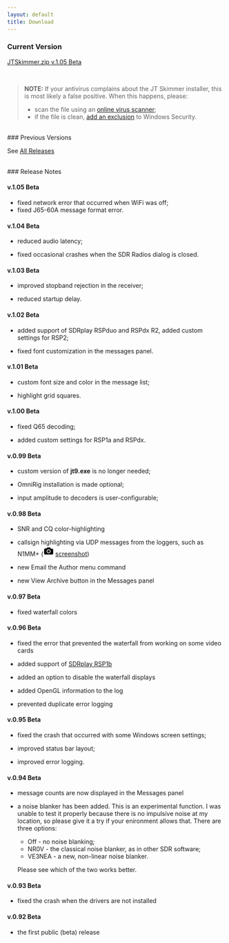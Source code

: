 ```yaml
---
layout: default
title: Download
---
```


### Current Version

[JTSkimmer.zip v.1.05 Beta](https://github.com/VE3NEA/JTSkimmer/releases/download/v.1.05-beta/JTSkimmer.zip)

<br>

>**NOTE:**
>If your antivirus complains about the JT Skimmer installer, this is most likely a false positive.
>When this happens, please:
>- scan the file using an [online virus scanner](https://www.virustotal.com/gui/home/url);
>- if the file is clean, [add an exclusion](https://support.microsoft.com/en-us/windows/add-an-exclusion-to-windows-security-811816c0-4dfd-af4a-47e4-c301afe13b26#ID0EBF=Windows_11)
>to Windows Security.

<br>
### Previous Versions

See [All Releases](https://github.com/VE3NEA/JTSkimmer/releases)

<br>
### Release Notes

#### v.1.05 Beta

- fixed network error that occurred when WiFi was off;
- fixed J65-60A message format error.

#### v.1.04 Beta

- reduced audio latency;

- fixed occasional crashes when the SDR Radios dialog is closed.

#### v.1.03 Beta

- improved stopband rejection in the receiver;

- reduced startup delay.

#### v.1.02 Beta

- added support of SDRplay RSPduo and RSPdx R2, added custom settings for RSP2;

- fixed font customization in the messages panel.

#### v.1.01 Beta

- custom font size and color in the message list;

- highlight grid squares.

#### v.1.00 Beta

- fixed Q65 decoding;

- added custom settings for RSP1a and RSPdx.

#### v.0.99 Beta

- custom version of **jt9.exe** is no longer needed;

- OmniRig installation is made optional;

- input amplitude to decoders is user-configurable;

#### v.0.98 Beta

- SNR and CQ color-highlighting

- callsign highlighting via UDP messages from the loggers, such as N1MM+
  (![screenshot](assets/images/camera.png) [screenshot](assets/images/users_manual/jtskimmer_and_n1mm.png))

- new Email the Author menu command

- new View Archive button in the Messages panel

#### v.0.97 Beta

- fixed waterfall colors

#### v.0.96 Beta

- fixed the error that prevented the waterfall from working on some video cards

- added support of [SDRplay RSP1b](https://www.sdrplay.com/rsp1b/)

- added an option to disable the waterfall displays

- added OpenGL information to the log

- prevented duplicate error logging

#### v.0.95 Beta

- fixed the crash that occurred with some Windows screen settings;

- improved status bar layout;

- improved error logging.

#### v.0.94 Beta

- message counts are now displayed in the Messages panel
  
- a noise blanker  has been added. This is an experimental function. I was unable to test
  it properly because there is no impulsive noise at my location, so please give it a try
  if your enironment allows that. There are three options:
  - Off - no noise blanking;
  - NR0V - the classical noise blanker, as in other SDR software;
  - VE3NEA - a new, non-linear noise blanker.

  Please see which of the two works better.

#### v.0.93 Beta

- fixed the crash when the drivers are not installed

#### v.0.92 Beta

- the first public (beta) release

